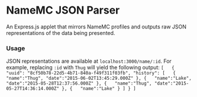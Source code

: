 # NameMC JSON Parser

An Express.js applet that mirrors NameMC profiles and outputs raw JSON representations of the data being presented.

### Usage
JSON representations are available at `localhost:3000/name/:id`. For example, replacing `:id` with `Thug` will yield the following output:
`[  
    {  
        "uuid": "8cf50b78-22d5-4b71-840a-f49f311f03fb",
        "history": [  
            {  
                "name":"Thug",
                "date":"2015-06-02T13:45:29.000Z"
            },
            {  
                "name":"Lake",
                "date":"2015-05-28T12:37:56.000Z"
            },
            {  
                "name":"Thug",
                "date":"2015-05-27T14:36:14.000Z"
            },
            {  
                "name":"Lake"
            }
        ]
    }
]`
